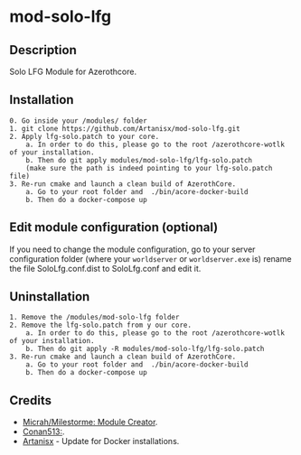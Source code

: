 # mod-solo-lfg

## Description

Solo LFG Module for Azerothcore.


## Installation
```
0. Go inside your /modules/ folder
1. git clone https://github.com/Artanisx/mod-solo-lfg.git
2. Apply lfg-solo.patch to your core.
    a. In order to do this, please go to the root /azerothcore-wotlk of your installation.
    b. Then do git apply modules/mod-solo-lfg/lfg-solo.patch 
    (make sure the path is indeed pointing to your lfg-solo.patch file)
3. Re-run cmake and launch a clean build of AzerothCore.
    a. Go to your root folder and  ./bin/acore-docker-build
    b. Then do a docker-compose up
```

## Edit module configuration (optional)

If you need to change the module configuration, go to your server configuration folder (where your `worldserver` or `worldserver.exe` is)
rename the file SoloLfg.conf.dist to SoloLfg.conf and edit it.

## Uninstallation
```
1. Remove the /modules/mod-solo-lfg folder
2. Remove the lfg-solo.patch from y our core.
    a. In order to do this, please go to the root /azerothcore-wotlk of your installation.
    b. Then do git apply -R modules/mod-solo-lfg/lfg-solo.patch 
3. Re-run cmake and launch a clean build of AzerothCore.
    a. Go to your root folder and  ./bin/acore-docker-build
    b. Then do a docker-compose up
```

## Credits
*  [Micrah/Milestorme: Module Creator](https://github.com/milestorme).
*  [Conan513:](https://github.com/conan513).
*  [Artanisx](https://github.com/Artanisx) - Update for Docker installations.
